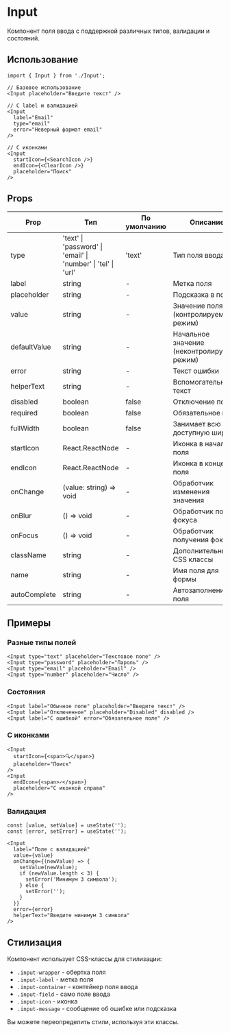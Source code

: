 # Input

Компонент поля ввода с поддержкой различных типов, валидации и состояний.

## Использование

```tsx
import { Input } from './Input';

// Базовое использование
<Input placeholder="Введите текст" />

// С label и валидацией
<Input 
  label="Email"
  type="email"
  error="Неверный формат email"
/>

// С иконками
<Input 
  startIcon={<SearchIcon />}
  endIcon={<ClearIcon />}
  placeholder="Поиск"
/>
```

## Props

| Prop | Тип | По умолчанию | Описание |
|------|-----|--------------|-----------|
| type | 'text' \| 'password' \| 'email' \| 'number' \| 'tel' \| 'url' | 'text' | Тип поля ввода |
| label | string | - | Метка поля |
| placeholder | string | - | Подсказка в поле |
| value | string | - | Значение поля (контролируемый режим) |
| defaultValue | string | - | Начальное значение (неконтролируемый режим) |
| error | string | - | Текст ошибки |
| helperText | string | - | Вспомогательный текст |
| disabled | boolean | false | Отключение поля |
| required | boolean | false | Обязательное поле |
| fullWidth | boolean | false | Занимает всю доступную ширину |
| startIcon | React.ReactNode | - | Иконка в начале поля |
| endIcon | React.ReactNode | - | Иконка в конце поля |
| onChange | (value: string) => void | - | Обработчик изменения значения |
| onBlur | () => void | - | Обработчик потери фокуса |
| onFocus | () => void | - | Обработчик получения фокуса |
| className | string | - | Дополнительные CSS классы |
| name | string | - | Имя поля для формы |
| autoComplete | string | - | Автозаполнение поля |

## Примеры

### Разные типы полей
```tsx
<Input type="text" placeholder="Текстовое поле" />
<Input type="password" placeholder="Пароль" />
<Input type="email" placeholder="Email" />
<Input type="number" placeholder="Число" />
```

### Состояния
```tsx
<Input label="Обычное поле" placeholder="Введите текст" />
<Input label="Отключенное" placeholder="Disabled" disabled />
<Input label="С ошибкой" error="Обязательное поле" />
```

### С иконками
```tsx
<Input
  startIcon={<span>🔍</span>}
  placeholder="Поиск"
/>
<Input
  endIcon={<span>✓</span>}
  placeholder="С иконкой справа"
/>
```

### Валидация
```tsx
const [value, setValue] = useState('');
const [error, setError] = useState('');

<Input
  label="Поле с валидацией"
  value={value}
  onChange={(newValue) => {
    setValue(newValue);
    if (newValue.length < 3) {
      setError('Минимум 3 символа');
    } else {
      setError('');
    }
  }}
  error={error}
  helperText="Введите минимум 3 символа"
/>
```

## Стилизация

Компонент использует CSS-классы для стилизации:

- `.input-wrapper` - обертка поля
- `.input-label` - метка поля
- `.input-container` - контейнер поля ввода
- `.input-field` - само поле ввода
- `.input-icon` - иконка
- `.input-message` - сообщение об ошибке или подсказка

Вы можете переопределить стили, используя эти классы. 